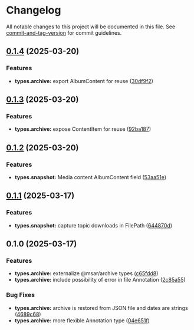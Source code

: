 # Changelog

All notable changes to this project will be documented in this file. See [commit-and-tag-version](https://github.com/absolute-version/commit-and-tag-version) for commit guidelines.

## [0.1.4](https://github.com/groton-school/myschoolapp-reporting/compare/types/archive/0.1.3...types/archive/0.1.4) (2025-03-20)


### Features

* **types.archive:** export AlbumContent for reuse ([30df9f2](https://github.com/groton-school/myschoolapp-reporting/commit/30df9f2cf213e37be623b91ed1d2a532f24c4fa2))

## [0.1.3](https://github.com/groton-school/myschoolapp-reporting/compare/types/archive/0.1.2...types/archive/0.1.3) (2025-03-20)


### Features

* **types.archive:** expose ContentItem for reuse ([92ba187](https://github.com/groton-school/myschoolapp-reporting/commit/92ba1873084301bf4db3adfedafbd005097b7021))

## [0.1.2](https://github.com/groton-school/myschoolapp-reporting/compare/types/archive/0.1.1...types/archive/0.1.2) (2025-03-20)

### Features

- **types.snapshot:** Media content AlbumContent field ([53aa51e](https://github.com/groton-school/myschoolapp-reporting/commit/53aa51e05cf1419505d4dc95527632fb2d78dbed))

## [0.1.1](https://github.com/groton-school/myschoolapp-reporting/compare/types/archive/0.1.0...types/archive/0.1.1) (2025-03-17)

### Features

- **types.snapshot:** capture topic downloads in FilePath ([644870d](https://github.com/groton-school/myschoolapp-reporting/commit/644870dc8cb41f3c1d69e20fa6c867dc7ed50b15))

## 0.1.0 (2025-03-17)

### Features

- **types.archive:** externalize @msar/archive types ([c65fdd8](https://github.com/groton-school/myschoolapp-reporting/commit/c65fdd8b31280f23a8ada85484b1ac4b78091e74))
- **types.archive:** include possibility of error in file Annotation ([2c85a55](https://github.com/groton-school/myschoolapp-reporting/commit/2c85a55215a12c288c975f93496b93af93340797))

### Bug Fixes

- **types.archive:** archive is restored from JSON file and dates are strings ([4689c68](https://github.com/groton-school/myschoolapp-reporting/commit/4689c683136db96bcdc7f56d0aa1234726916357))
- **types.archive:** more flexible Annotation type ([04e651f](https://github.com/groton-school/myschoolapp-reporting/commit/04e651f3b3da9545aa51762bd706546f7605bb30))

